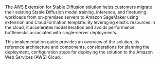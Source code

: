 The AWS Extension for Stable Diffusion solution helps customers migrate their existing Stable Diffusion model training, inference, and finetuning workloads from on-premises servers to Amazon SageMaker using extension and CloudFormation template. By leveraging elastic resources in the cloud, it accelerates model iteration and avoids performance bottlenecks associated with single-server deployments.

This implementation guide provides an overview of the solution, its reference architecture and components, considerations for planning the deployment, configuration steps for deploying the solution to the Amazon Web Services (AWS) Cloud. 



